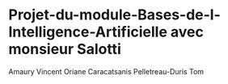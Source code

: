# Projet-du-module-Bases-de-l-Intelligence-Artificielle avec monsieur Salotti
Amaury Vincent
Oriane Caracatsanis
Pelletreau-Duris Tom
